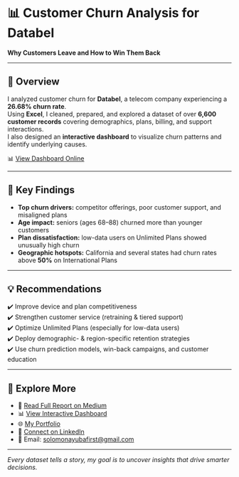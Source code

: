 # 📊 Customer Churn Analysis for Databel  
**Why Customers Leave and How to Win Them Back**

---

## 📝 Overview  
I analyzed customer churn for **Databel**, a telecom company experiencing a **26.68% churn rate**.  
Using **Excel**, I cleaned, prepared, and explored a dataset of over **6,600 customer records** covering demographics, plans, billing, and support interactions.  
I also designed an **interactive dashboard** to visualize churn patterns and identify underlying causes.

📊 [View Dashboard Online](https://1drv.ms/x/c/be9d36ca1f6bb2c6/ERh1kKAzj8pEtSRQFMvigeYB8_yQ-nvNxDf0rkQjfTK1nQ?e=JvWc6i&nav=MTVfezc1Mzg1MzcyLTA0NDMtNDU3Ri1CRjExLTFFQjkxQzEyNzY3OH0) 

---

## 🔎 Key Findings  
- **Top churn drivers:** competitor offerings, poor customer support, and misaligned plans  
- **Age impact:** seniors (ages 68–88) churned more than younger customers  
- **Plan dissatisfaction:** low-data users on Unlimited Plans showed unusually high churn  
- **Geographic hotspots:** California and several states had churn rates above **50%** on International Plans  

---

## 💡 Recommendations  
✔️ Improve device and plan competitiveness  
✔️ Strengthen customer service (retraining & tiered support)  
✔️ Optimize Unlimited Plans (especially for low-data users)  
✔️ Deploy demographic- & region-specific retention strategies  
✔️ Use churn prediction models, win-back campaigns, and customer education  

---

## 🔗 Explore More  
- 📖 [Read Full Report on Medium](https://medium.com/@solomonayubafirst/customer-churn-analysis-for-databel-why-customers-leave-and-how-to-win-them-back-a2fe55eb94a5)  
- 📊 [View Interactive Dashboard](https://1drv.ms/x/c/be9d36ca1f6bb2c6/ERh1kKAzj8pEtSRQFMvigeYB8_yQ-nvNxDf0rkQjfTK1nQ?e=JvWc6i&nav=MTVfezc1Mzg1MzcyLTA0NDMtNDU3Ri1CRjExLTFFQjkxQzEyNzY3OH0)  
- 🌐 [My Portfolio](https://www.datascienceportfol.io/solomonayubafirst)  
- 💼 [Connect on LinkedIn](https://www.linkedin.com/in/solomonayuba/)  
- 📧 Email: [solomonayubafirst@gmail.com](mailto:solomonayubafirst@gmail.com)  

---

*Every dataset tells a story, my goal is to uncover insights that drive smarter decisions.*  
